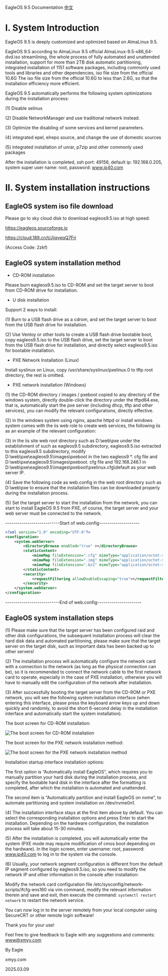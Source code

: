 EagleOS 9.5 Documentation [中文](README_CN.md)

# I. System Introduction

EagleOS 9.5 is deeply customized and optimized based on AlmaLinux 9.5.

EagleOS 9.5 according to AlmaLinux 9.5 official AlmaLinux-9.5-x86_64-dvd.iso streamlining, the whole process of fully automated and unattended installation, support for more than 2TB disk automatic partitioning, integrated installation of 1151 software packages, including commonly used tools and libraries and other dependencies, iso file size from the official 10.6G The iso file size from the official 10.6G to less than 2.6G, so that the installation efficiency more efficient.

EagleOS 9.5 automatically performs the following system optimizations during the installation process:

(1) Disable selinux

(2) Disable NetworkManager and use traditional network instead.

(3) Optimize the disabling of some services and kernel parameters.

(4) integrated epel, elrepo source, and change the use of domestic sources

(5) integrated installation of unrar, p7zip and other commonly used packages

After the installation is completed, ssh port: 49156, default ip: 192.168.0.205, system super user name: root, password: www.ip40.com

# II. System installation instructions   

## EagleOS system iso file download

Please go to sky cloud disk to download eagleos9.5.iso at high speed:

https://eagleos.sourceforge.io

https://cloud.189.cn/t/JjiqyeqQ7Fri

(Access Code: 2zkf)

## EagleOS system installation method

- CD-ROM installation

Please burn eagleos9.5.iso to CD-ROM and set the target server to boot from CD-ROM drive for installation.

- U disk installation

Support 2 ways to install:

(1) Burn to a USB flash drive as a cdrom, and set the target server to boot from the USB flash drive for installation.

(2) Use Ventoy or other tools to create a USB flash drive bootable boot, copy eagleos9.5.iso to the USB flash drive, set the target server to boot from the USB flash drive for installation, and directly select eagleos9.5.iso for bootable installation.

- PXE Network Installation (Linux)

 Install syslinux on Linux, copy /usr/share/syslinux/pxelinux.0 to tftp root directory, the rest is omitted.

- PXE network installation (Windows)

(1) the CD-ROM directory / images / pxeboot copied to any directory of the windows system, directly double-click the directory under the tftpd64.exe, that is, automatically start the pxe server (including dhcp, tftp and other services), you can modify the relevant configurations, directly effective.

(2) in the windows system using nginx, apache httpd or install windows system comes with the iis web role to create web services, the following iis as an example of the relevant configuration:

(3) in the iis site web root directory such as D:\web\pxe under the establishment of such as eagleos9.5 subdirectory, eagleos9.5.iso extracted to this eagleos9.5 subdirectory, modify D:\web\pxe\eagleos9.5\images\pxeboot in the two eagleos9 *. cfg file and D:\web\pxe\eagleos9.5\images\pxeboot. cfg file and 192.168.246.1 in D:\web\pxe\eagleos9.5\images\pxeboot\pxelinux.cfg\default as your web server IP.

(4) Save the following code as web.config in the web root directory such as D:\web\pxe to ensure that the installation files can be downloaded properly during the installation process.

(5) Set the target server to start the installation from the network, you can start to install EagleOS 9.5 from PXE, of course, the target server and your web server must be connected to the network.

---------------------------Start of web.config-------------------- 
```xml
<?xml version="1.0" encoding="UTF-8"?>
<configuration>
    <system.webServer>
        <directoryBrowse enabled="true" ></directoryBrowse>
        <staticContent>
            <mimeMap fileExtension=".cfg" mimeType="application/octet-stream" ></mimeMap>
            <mimeMap fileExtension=".img" mimeType="application/octet-stream" ></mimeMap>
            <mimeMap fileExtension=".bz2" mimeType="application/octet-stream" ></mimeMap>
        </staticContent>
        <security>
            <requestFiltering allowDoubleEscaping="true"></requestFiltering>      
        </security>
    </system.webServer>
</configuration>
```  
---------------------------End of web.config---------------------- 

## EagleOS system installation steps

(1) Please make sure that the target server has been configured raid and other disk configurations, the subsequent installation process will clear the hard disk data and automated partitioning, please make sure that the target server on the target disk, such as important data has been backed up to other servers!

(2) The installation process will automatically configure the network card with a connection to the network (as long as the physical connection can be), so it is recommended to connect the network cable to the first network card to operate, especially in the case of PXE installation, otherwise you will have to manually edit the configuration of the network after installation.

(3) After successfully booting the target server from the CD-ROM or PXE network, you will see the following system installation interface (when entering this interface, please press the keyboard arrow keys up and down quickly and randomly, to avoid the short 6-second delay in the installation interface and automatically start the system installation).

The boot screen for CD-ROM installation:

![The boot screen for CD-ROM installation](cdrom.png)

The boot screen for the PXE network installation method:

![The boot screen for the PXE network installation method](pxe.png)

Installation startup interface installation options:

The first option is “Automatically install EagleOS”, which requires you to manually partition your hard disk during the installation process, and specify the bootable hard disk in the interface after the formatting is completed, after which the installation is automated and unattended.

The second item is “Automatically partition and install EagleOS on nvme”, to automate partitioning and system installation on /dev/nvme0n1.

(4) The installation interface stays at the first item above by default. You can select the corresponding installation options and press Enter to start the installation. Depending on the hardware configuration, the installation process will take about 15-30 minutes.

(5) After the installation is completed, you will automatically enter the system (PXE mode may require modification of cmos boot depending on the hardware). In the login screen, enter username: root, password: www.ip40.com to log in to the system via the console.

(6) Usually, your network segment configuration is different from the default IP segment configured by eagleos9.5.iso, so you need to modify the network IP and other information in the console after installation:

Modify the network card configuration file /etc/sysconfig/network-scripts/ifcfg-ens160 via vim command, modify the relevant information therein and save and exit, then execute the command: `systemctl restart network` to restart the network service.

You can now log in to the server remotely from your local computer using SecureCRT or other remote login software!

Thank you for your use!

Feel free to give feedback to Eagle with any suggestions and comments: www@xmyy.com


By Eagle

xmyy.com

2025.03.09
